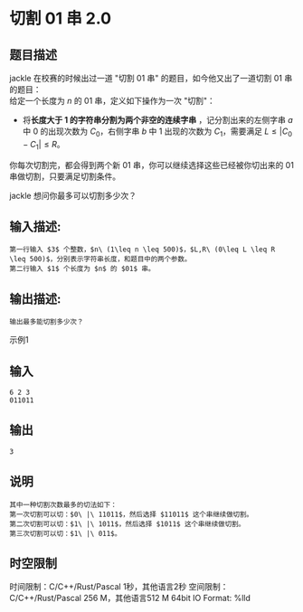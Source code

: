 # 切割 01 串 2.0

## 题目描述

jackle 在校赛的时候出过一道 "切割 01 串" 的题目，如今他又出了一道切割 01 串的题目：  
给定一个长度为 $n$ 的 $01$ 串，定义如下操作为一次 "切割"：  


  * 将**长度大于 $1$ **的字符串分割为两个**非空的连续字串** ，记分割出来的左侧字串 $a$ 中 $0$ 的出现次数为 $C_0$，右侧字串 $b$ 中 $1$ 出现的次数为 $C_1$，需要满足 $L\leq |C_0-C_1|\leq R$。 

你每次切割完，都会得到两个新 $01$ 串，你可以继续选择这些已经被你切出来的 $01$ 串做切割，只要满足切割条件。 

jackle 想问你最多可以切割多少次？ 

## 输入描述:
    
    
    第一行输入 $3$ 个整数，$n\ (1\leq n \leq 500)$，$L,R\ (0\leq L \leq R \leq 500)$，分别表示字符串长度，和题目中的两个参数。  
    第二行输入 $1$ 个长度为 $n$ 的 $01$ 串。

## 输出描述:
    
    
    输出最多能切割多少次？

示例1 

## 输入
    
    
    6 2 3
    011011

## 输出
    
    
    3

## 说明
    
    
    其中一种切割次数最多的切法如下：  
    第一次切割可以切：$0\ |\ 11011$，然后选择 $11011$ 这个串继续做切割。  
    第二次切割可以切：$1\ |\ 1011$，然后选择 $1011$ 这个串继续做切割。  
    第三次切割可以切：$1\ |\ 011$。


## 时空限制

时间限制：C/C++/Rust/Pascal 1秒，其他语言2秒
空间限制：C/C++/Rust/Pascal 256 M，其他语言512 M
64bit IO Format: %lld